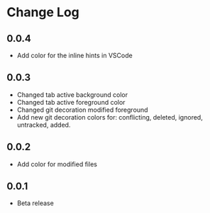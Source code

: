# Change Log

## 0.0.4

- Add color for the inline hints in VSCode

## 0.0.3

- Changed tab active background color
- Changed tab active foreground color
- Changed git decoration modified foreground
- Add new git decoration colors for: conflicting, deleted, ignored, untracked, added.

## 0.0.2

- Add color for modified files

## 0.0.1

- Beta release
